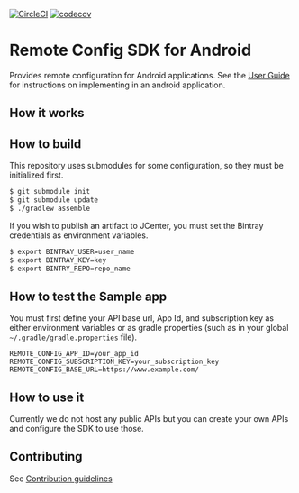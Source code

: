 [![CircleCI](https://circleci.com/gh/rakutentech/android-remote-config.svg?style=svg)](https://circleci.com/gh/rakutentech/android-remote-config)
[![codecov](https://codecov.io/gh/rakutentech/android-remote-config/branch/master/graph/badge.svg)](https://codecov.io/gh/rakutentech/android-remote-config)

# Remote Config SDK for Android

Provides remote configuration for Android applications. See the [User Guide](./remote-config/USERGUIDE.md) for instructions on implementing in an android application.

## How it works

## How to build

This repository uses submodules for some configuration, so they must be initialized first.

```bash
$ git submodule init
$ git submodule update
$ ./gradlew assemble
```

If you wish to publish an artifact to JCenter, you must set the Bintray credentials as environment variables.

```bash
$ export BINTRAY_USER=user_name
$ export BINTRAY_KEY=key
$ export BINTRY_REPO=repo_name
```

## How to test the Sample app

You must first define your API base url, App Id, and subscription key as either environment variables or as gradle properties (such as in your global `~/.gradle/gradle.properties` file).

```
REMOTE_CONFIG_APP_ID=your_app_id
REMOTE_CONFIG_SUBSCRIPTION_KEY=your_subscription_key
REMOTE_CONFIG_BASE_URL=https://www.example.com/
```

## How to use it

Currently we do not host any public APIs but you can create your own APIs and configure the SDK to use those.

## Contributing

See [Contribution guidelines](./CONTRIBUTING.md)

